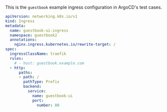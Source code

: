 

This is the `guestbook` example ingress configuration in ArgoCD's test cases.

```yaml
apiVersion: networking.k8s.io/v1
kind: Ingress
metadata:
  name: guestbook-ui-ingress
  namespace: guestbook2
  annotations:
    nginx.ingress.kubernetes.io/rewrite-target: /
spec:
  ingressClassName: traefik
  rules:
    # - host: guestbook.example.com
  - http:
      paths:
      - path: /
        pathType: Prefix
        backend:
          service:
            name: guestbook-ui
            port:
              number: 80
```


